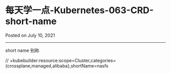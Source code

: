 # 每天学一点-Kubernetes-063-CRD-short-name

Posted on July 10, 2021

---

short name 别称

// +kubebuilder:resource:scope=Cluster,categories={crossplane,managed,alibaba},shortName=nasfs

